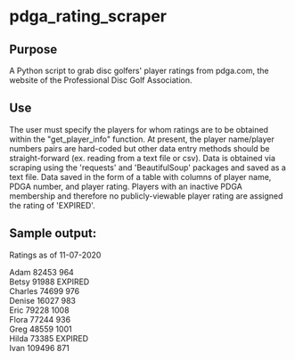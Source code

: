 # pdga_rating_scraper

## Purpose
A Python script to grab disc golfers' player ratings from pdga.com, the website of the Professional Disc Golf Association.


## Use
The user must specify the players for whom ratings are to be obtained within the "get_player_info" function.  At present, the player name/player numbers pairs are hard-coded but other data entry methods should be straight-forward (ex. reading from a text file or csv).  Data is obtained via scraping using the 'requests' and 'BeautifulSoup' packages and saved as a text file.  Data saved in the form of a table with columns of player name, PDGA number, and player rating.  Players with an inactive PDGA membership and therefore no publicly-viewable player rating are assigned the rating of 'EXPIRED'.


## Sample output:

Ratings as of 11-07-2020

Adam            82453           964  
Betsy           91988           EXPIRED  
Charles         74699           976  
Denise          16027           983  
Eric            79228           1008  
Flora           77244           936  
Greg            48559           1001  
Hilda           73385           EXPIRED  
Ivan            109496          871  

